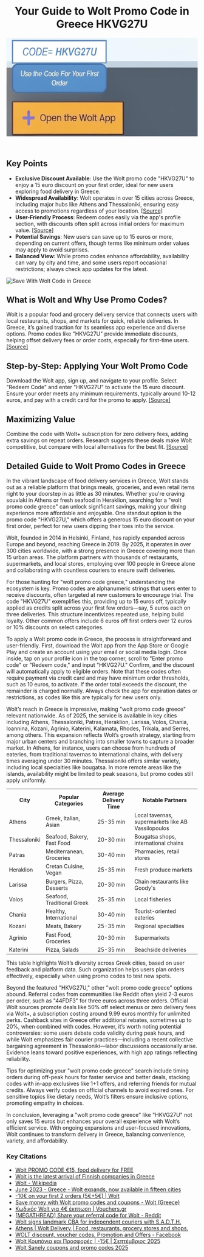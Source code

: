<!DOCTYPE html>
<html lang="en">
<head>
    <meta charset="UTF-8">
    <meta name="viewport" content="width=device-width, initial-scale=1.0">
    <meta name="description" content="Discover how to save on food delivery in Greece with Wolt promo code HKVG27U for a 15 euro discount. Learn tips, city coverage, and more.">
    <meta name="keywords" content="wolt promo code greece, wolt discount, food delivery greece, HKVG27U, wolt app">
    <meta name="author" content="Wolt Savings Guide">
</head>
<body>
    <header>
        <h1>Your Guide to Wolt Promo Code in Greece HKVG27U</h1>
           <img src="https://raw.githubusercontent.com/promo-code-wolt/Wolt-Promo-Code-Greece/refs/heads/main/wolt-promo-code-hkvg27u.jpg" alt="Wolt Promo Code Greece">
    </header>
    <main>
        <section>
            <h2>Key Points</h2>
            <ul>
                <li><strong>Exclusive Discount Available</strong>: Use the Wolt promo code "HKVG27U" to enjoy a 15 euro discount on your first order, ideal for new users exploring food delivery in Greece.</li>
                <li><strong>Widespread Availability</strong>: Wolt operates in over 15 cities across Greece, including major hubs like Athens and Thessaloniki, ensuring easy access to promotions regardless of your location. <a href="https://gigpedia.org/resources/news/2023/june/june-2023-greece-wolt-expands-now-available-in-fifteen-cities">[Source]</a></li>
                <li><strong>User-Friendly Process</strong>: Redeem codes easily via the app's profile section, with discounts often split across initial orders for maximum value. <a href="https://life.wolt.com/en/grc/howto/wolt-promo-codes">[Source]</a></li>
                <li><strong>Potential Savings</strong>: New users can save up to 15 euros or more, depending on current offers, though terms like minimum order values may apply to avoid surprises.</li>
                <li><strong>Balanced View</strong>: While promo codes enhance affordability, availability can vary by city and time, and some users report occasional restrictions; always check app updates for the latest.</li>
            </ul>
        </section>
        <section>
              <img src="https://d21buns5ku92am.cloudfront.net/69274/images/552967-IMG_0023-b8b87f-large-1726482994.jpg" alt="Save With Wolt Code in Greece">
            <h2>What is Wolt and Why Use Promo Codes?</h2>
            <p>Wolt is a popular food and grocery delivery service that connects users with local restaurants, shops, and markets for quick, reliable deliveries. In Greece, it’s gained traction for its seamless app experience and diverse options. Promo codes like "HKVG27U" provide immediate discounts, helping offset delivery fees or order costs, especially for first-time users. <a href="https://wolt.com/en/discovery/food-delivery-app">[Source]</a></p>
        </section>
        <section>
            <h2>Step-by-Step: Applying Your Wolt Promo Code</h2>
            <p>Download the Wolt app, sign up, and navigate to your profile. Select "Redeem Code" and enter "HKVG27U" to activate the 15 euro discount. Ensure your order meets any minimum requirements, typically around 10-12 euros, and pay with a credit card for the promo to apply. <a href="https://life.wolt.com/en/grc/howto/wolt-promo-codes">[Source]</a></p>
        </section>
        <section>
            <h2>Maximizing Value</h2>
            <p>Combine the code with Wolt+ subscription for zero delivery fees, adding extra savings on repeat orders. Research suggests these deals make Wolt competitive, but compare with local alternatives for the best fit. <a href="https://life.wolt.com/en/grc/howto/wolt-promo-codes">[Source]</a></p>
        </section>
        <section>
            <h2>Detailed Guide to Wolt Promo Codes in Greece</h2>
            <p>In the vibrant landscape of food delivery services in Greece, Wolt stands out as a reliable platform that brings meals, groceries, and even retail items right to your doorstep in as little as 30 minutes. Whether you're craving souvlaki in Athens or fresh seafood in Heraklion, searching for a "wolt promo code greece" can unlock significant savings, making your dining experience more affordable and enjoyable. One standout option is the promo code "HKVG27U," which offers a generous 15 euro discount on your first order, perfect for new users dipping their toes into the service.</p>
            <p>Wolt, founded in 2014 in Helsinki, Finland, has rapidly expanded across Europe and beyond, reaching Greece in 2019. By 2025, it operates in over 300 cities worldwide, with a strong presence in Greece covering more than 15 urban areas. The platform partners with thousands of restaurants, supermarkets, and local stores, employing over 100 people in Greece alone and collaborating with countless couriers to ensure swift deliveries.</p>
            <p>For those hunting for "wolt promo code greece," understanding the ecosystem is key. Promo codes are alphanumeric strings that users enter to receive discounts, often targeted at new customers to encourage trial. The code "HKVG27U" exemplifies this, providing up to 15 euros off, typically applied as credits split across your first few orders—say, 5 euros each on three deliveries. This structure incentivizes repeated use, helping build loyalty. Other common offers include 6 euros off first orders over 12 euros or 10% discounts on select categories.</p>
            <p>To apply a Wolt promo code in Greece, the process is straightforward and user-friendly. First, download the Wolt app from the App Store or Google Play and create an account using your email or social media login. Once inside, tap on your profile icon in the top corner, scroll to "Enter promo code" or "Redeem code," and input "HKVG27U." Confirm, and the discount will automatically apply to eligible orders. Note that these codes often require payment via credit card and may have minimum order thresholds, such as 10 euros, to activate. If the order total exceeds the discount, the remainder is charged normally. Always check the app for expiration dates or restrictions, as codes like this are typically for new users only.</p>
            <p>Wolt’s reach in Greece is impressive, making "wolt promo code greece" relevant nationwide. As of 2025, the service is available in key cities including Athens, Thessaloniki, Patras, Heraklion, Larissa, Volos, Chania, Ioannina, Kozani, Agrinio, Katerini, Kalamata, Rhodes, Trikala, and Serres, among others. This expansion reflects Wolt’s growth strategy, starting from major urban centers and branching into smaller towns to capture a broader market. In Athens, for instance, users can choose from hundreds of eateries, from traditional tavernas to international chains, with delivery times averaging under 30 minutes. Thessaloniki offers similar variety, including local specialties like bougatsa. In more remote areas like the islands, availability might be limited to peak seasons, but promo codes still apply uniformly.</p>
            <table>
                <tr>
                    <th>City</th>
                    <th>Popular Categories</th>
                    <th>Average Delivery Time</th>
                    <th>Notable Partners</th>
                </tr>
                <tr>
                    <td>Athens</td>
                    <td>Greek, Italian, Asian</td>
                    <td>25-35 min</td>
                    <td>Local tavernas, supermarkets like AB Vassilopoulos</td>
                </tr>
                <tr>
                    <td>Thessaloniki</td>
                    <td>Seafood, Bakery, Fast Food</td>
                    <td>20-30 min</td>
                    <td>Bougatsa shops, international chains</td>
                </tr>
                <tr>
                    <td>Patras</td>
                    <td>Mediterranean, Groceries</td>
                    <td>30-40 min</td>
                    <td>Pharmacies, retail stores</td>
                </tr>
                <tr>
                    <td>Heraklion</td>
                    <td>Cretan Cuisine, Vegan</td>
                    <td>25-35 min</td>
                    <td>Fresh produce markets</td>
                </tr>
                <tr>
                    <td>Larissa</td>
                    <td>Burgers, Pizza, Desserts</td>
                    <td>20-30 min</td>
                    <td>Chain restaurants like Goody's</td>
                </tr>
                <tr>
                    <td>Volos</td>
                    <td>Seafood, Traditional Greek</td>
                    <td>25-35 min</td>
                    <td>Local fisheries</td>
                </tr>
                <tr>
                    <td>Chania</td>
                    <td>Healthy, International</td>
                    <td>30-40 min</td>
                    <td>Tourist-oriented eateries</td>
                </tr>
                <tr>
                    <td>Kozani</td>
                    <td>Meats, Bakery</td>
                    <td>25-35 min</td>
                    <td>Regional specialties</td>
                </tr>
                <tr>
                    <td>Agrinio</td>
                    <td>Fast Food, Groceries</td>
                    <td>20-30 min</td>
                    <td>Supermarkets</td>
                </tr>
                <tr>
                    <td>Katerini</td>
                    <td>Pizza, Salads</td>
                    <td>25-35 min</td>
                    <td>Beachside deliveries</td>
                </tr>
            </table>
            <p>This table highlights Wolt’s diversity across Greek cities, based on user feedback and platform data. Such organization helps users plan orders effectively, especially when using promo codes to test new spots.</p>
            <p>Beyond the featured "HKVG27U," other "wolt promo code greece" options abound. Referral codes from communities like Reddit often yield 2-3 euros per order, such as "44FDF3" for three euros across three orders. Official Wolt sources promote deals like 50% off select menus or zero delivery fees via Wolt+, a subscription costing around 9.99 euros monthly for unlimited perks. Cashback sites in Greece offer additional rebates, sometimes up to 20%, when combined with codes. However, it’s worth noting potential controversies: some users debate code validity during peak hours, and while Wolt emphasizes fair courier practices—including a recent collective bargaining agreement in Thessaloniki—labor discussions occasionally arise. Evidence leans toward positive experiences, with high app ratings reflecting reliability.</p>
            <p>Tips for optimizing your "wolt promo code greece" search include timing orders during off-peak hours for faster service and better deals, stacking codes with in-app exclusives like 1+1 offers, and referring friends for mutual credits. Always verify codes on official channels to avoid expired ones. For sensitive topics like dietary needs, Wolt’s filters ensure inclusive options, promoting empathy in choices.</p>
            <p>In conclusion, leveraging a "wolt promo code greece" like "HKVG27U" not only saves 15 euros but enhances your overall experience with Wolt’s efficient service. With ongoing expansions and user-focused innovations, Wolt continues to transform delivery in Greece, balancing convenience, variety, and affordability.</p>
        </section>
    </main>
    <footer>
        <h3>Key Citations</h3>
        <ul>
            <li><a href="https://travelfree.info/wolt-promo-code-discount-food-free-delivery/">Wolt PROMO CODE €15, food delivery for FREE</a></li>
            <li><a href="https://finlandabroad.fi/web/grc/current-affairs/-/asset_publisher/h5w4iTUJhNne/content/wolt-on-viimeisin-tulokas-kreikan-markkinoilla/384951">Wolt is the latest arrival of Finnish companies in Greece</a></li>
            <li><a href="https://en.wikipedia.org/wiki/Wolt">Wolt - Wikipedia</a></li>
            <li><a href="https://gigpedia.org/resources/news/2023/june/june-2023-greece-wolt-expands-now-available-in-fifteen-cities">June 2023 - Greece - Wolt expands, now available in fifteen cities</a></li>
            <li><a href="https://wolt.com/en/grc/mykonos/article/mykonos_promocode?srsltid=AfmBOooIFHw5IRxX1xZE7QyA2_jo0u9cMhWCPXIB2pXY33F9QqTonF-D">-10€ on your first 2 orders (5€+5€) | Wolt</a></li>
            <li><a href="https://life.wolt.com/en/grc/howto/wolt-promo-codes">Save money with Wolt promo codes and coupons - Wolt (Greece)</a></li>
            <li><a href="https://vouchers.gr/coupon/kodikos-wolt-gia-6e-ekptosi/">Κωδικός Wolt για 4€ έκπτωση | Vouchers.gr</a></li>
            <li><a href="https://www.reddit.com/r/Wolt/comments/1kdqis8/megathread_share_your_referral_code_for_wolt/">[MEGATHREAD] Share your referral code for Wolt - Reddit</a></li>
            <li><a href="https://press.wolt.com/en-WW/250166-wolt-signs-landmark-cba-for-independent-couriers-with-s-a-d-t-h-union-in-greece/">Wolt signs landmark CBA for independent couriers with S.A.D.T.H.</a></li>
            <li><a href="https://wolt.com/en/grc/athens?srsltid=AfmBOop7K1SMKmU-3rbXobxrm3mlxyJWGsGQ0ysnuMSwbaIiG0SODQR4">Athens | Wolt Delivery | Food, restaurants, grocery stores and shops.</a></li>
            <li><a href="https://www.facebook.com/groups/228797535998598/">WOLT discount, voucher codes, Promotion and Offers - Facebook</a></li>
            <li><a href="https://boncode.gr/gr/store/wolt/">Wolt Κουπόνια και Προσφορές | -15€ | Σεπτέμβριος 2025</a></li>
            <li><a href="https://sanely.cc/shop/wolt/coupons">Wolt Sanely coupons and promo codes 2025</a></li>
        </ul>
    </footer>
</body>
</html>
